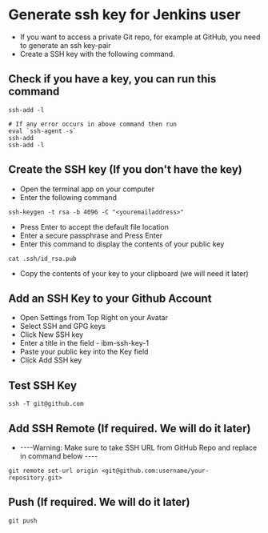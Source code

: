 # Generate ssh key for Jenkins user
 - If you want to access a private Git repo, for example at GitHub, you need to generate an ssh key-pair
 - Create a SSH key with the following command.
## Check if you have a key, you can run this command
```
ssh-add -l

# If any error occurs in above command then run
eval `ssh-agent -s`
ssh-add
ssh-add -l
```

## Create the SSH key (If you don't have the key)

 - Open the terminal app on your computer
 - Enter the following command
 ```
 ssh-keygen -t rsa -b 4096 -C "<youremailaddress>"
 ```

 - Press Enter to accept the default file location
 - Enter a secure passphrase and Press Enter
 - Enter this command to display the contents of your public key
 ```
 cat .ssh/id_rsa.pub
 ```

 - Copy the contents of your key to your clipboard (we will need it later)


## Add an SSH Key to your Github Account
 - Open Settings from Top Right on your Avatar
 - Select SSH and GPG keys
 - Click New SSH key
 - Enter a title in the field - ibm-ssh-key-1
 - Paste your public key into the Key field
 - Click Add SSH key

## Test SSH Key
 ```
 ssh -T git@github.com
 ```

## Add SSH Remote (If required. We will do it later)
 - ----Warning: Make sure to take SSH URL from GitHub Repo and replace in command below ----
 ```
 git remote set-url origin <git@github.com:username/your-repository.git>
 ```

## Push (If required. We will do it later)
 ```
 git push
 ```
